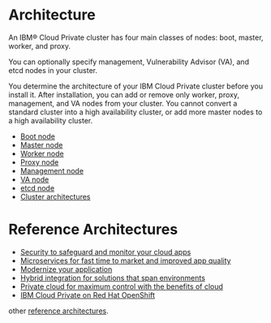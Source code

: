# Architecture

An IBM® Cloud Private cluster has four main classes of nodes: boot, master, worker, and proxy.

You can optionally specify management, Vulnerability Advisor (VA), and etcd nodes in your cluster.

You determine the architecture of your IBM Cloud Private cluster before you install it. After installation, you can add or remove only worker, proxy, management, and VA nodes from your cluster. You cannot convert a standard cluster into a high availability cluster, or add more master nodes to a high availability cluster.

-   [Boot node](https://www.ibm.com/support/knowledgecenter/SSBS6K_3.1.2/getting_started/architecture.html?view=kc#boot)
-   [Master node](https://www.ibm.com/support/knowledgecenter/SSBS6K_3.1.2/getting_started/architecture.html?view=kc#master)
-   [Worker node](https://www.ibm.com/support/knowledgecenter/SSBS6K_3.1.2/getting_started/architecture.html?view=kc#worker)
-   [Proxy node](https://www.ibm.com/support/knowledgecenter/SSBS6K_3.1.2/getting_started/architecture.html?view=kc#proxy)
-   [Management node](https://www.ibm.com/support/knowledgecenter/SSBS6K_3.1.2/getting_started/architecture.html?view=kc#management)
-   [VA node](https://www.ibm.com/support/knowledgecenter/SSBS6K_3.1.2/getting_started/architecture.html?view=kc#va)
-   [etcd node](https://www.ibm.com/support/knowledgecenter/SSBS6K_3.1.2/getting_started/architecture.html?view=kc#etcd)
-   [Cluster architectures](https://www.ibm.com/support/knowledgecenter/SSBS6K_3.1.2/getting_started/architecture.html?view=kc#cluster)


# Reference Architectures

- [Security to safeguard and monitor your cloud apps](https://www.ibm.com/cloud/garage/architectures/securityArchitecture)
- [Microservices for fast time to market and improved app quality](https://www.ibm.com/cloud/garage/architectures/microservices)
- [Modernize your application](https://www.ibm.com/cloud/garage/architectures/application-modernization)
- [Hybrid integration for solutions that span environments](https://www.ibm.com/cloud/garage/architectures/hybridIntegration)
- [Private cloud for maximum control with the benefits of cloud](https://www.ibm.com/cloud/garage/architectures/private-cloud/reference-architecture)
- [IBM Cloud Private on Red Hat OpenShift](https://www.ibm.com/cloud/garage/architectures/ibm-cloud-private-red-hat-openshift/reference-architecture)

other [reference architectures](https://www.ibm.com/cloud/garage/architectures).
